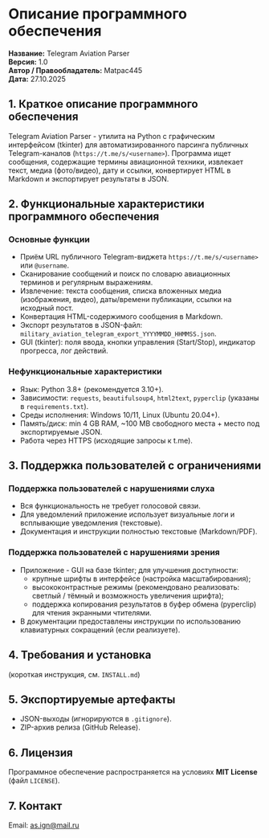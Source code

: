# Описание программного обеспечения
**Название:** Telegram Aviation Parser  
**Версия:** 1.0  
**Автор / Правообладатель:** Matpac445  
**Дата:** 27.10.2025

## 1. Краткое описание программного обеспечения
Telegram Aviation Parser - утилита на Python с графическим интерфейсом (tkinter) для автоматизированного парсинга публичных Telegram-каналов (`https://t.me/s/<username>`). Программа ищет сообщения, содержащие термины авиационной техники, извлекает текст, медиа (фото/видео), дату и ссылки, конвертирует HTML в Markdown и экспортирует результаты в JSON.

## 2. Функциональные характеристики программного обеспечения
### Основные функции
- Приём URL публичного Telegram-виджета `https://t.me/s/<username>` или `@username`.
- Сканирование сообщений и поиск по словарю авиационных терминов и регулярным выражениям.
- Извлечение: текста сообщения, списка вложенных медиа (изображения, видео), даты/времени публикации, ссылки на исходный пост.
- Конвертация HTML-содержимого сообщения в Markdown.
- Экспорт результатов в JSON-файл: `military_aviation_telegram_export_YYYYMMDD_HHMMSS.json`.
- GUI (tkinter): поля ввода, кнопки управления (Start/Stop), индикатор прогресса, лог действий.

### Нефункциональные характеристики
- Язык: Python 3.8+ (рекомендуется 3.10+).  
- Зависимости: `requests`, `beautifulsoup4`, `html2text`, `pyperclip` (указаны в `requirements.txt`).  
- Среды исполнения: Windows 10/11, Linux (Ubuntu 20.04+).  
- Память/диск: min 4 GB RAM, ~100 MB свободного места + место под экспортируемые JSON.  
- Работа через HTTPS (исходящие запросы к t.me).

## 3. Поддержка пользователей с ограничениями
### Поддержка пользователей с нарушениями слуха
- Вся функциональность не требует голосовой связи.
- Для уведомлений приложение использует визуальные логи и всплывающие уведомления (текстовые).
- Документация и инструкции полностью текстовые (Markdown/PDF).

### Поддержка пользователей с нарушениями зрения
- Приложение - GUI на базе tkinter; для улучшения доступности:
  - крупные шрифты в интерфейсе (настройка масштабирования);
  - высококонтрастные режимы (рекомендовано реализовать: светлый / тёмный и возможность увеличения шрифта);
  - поддержка копирования результатов в буфер обмена (pyperclip) для чтения экранными чтителями.
- В документации предоставлены инструкции по использованию клавиатурных сокращений (если реализуете).

## 4. Требования и установка
(короткая инструкция, см. `INSTALL.md`)

## 5. Экспортируемые артефакты
- JSON-выходы (игнорируются в `.gitignore`).
- ZIP-архив релиза (GitHub Release).

## 6. Лицензия
Программное обеспечение распространяется на условиях **MIT License** (файл `LICENSE`).

## 7. Контакт
Email: <as.ign@mail.ru>
